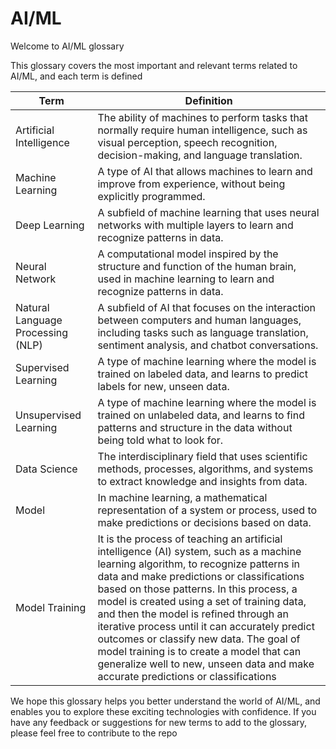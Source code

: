 # AI/ML
Welcome to AI/ML glossary 

This glossary covers the most important and relevant terms related to AI/ML, and each term is defined

| Term | Definition |
| --- | --- |
| Artificial Intelligence | The ability of machines to perform tasks that normally require human intelligence, such as visual perception, speech recognition, decision-making, and language translation. |
| Machine Learning | A type of AI that allows machines to learn and improve from experience, without being explicitly programmed. |
| Deep Learning | A subfield of machine learning that uses neural networks with multiple layers to learn and recognize patterns in data. |
| Neural Network | A computational model inspired by the structure and function of the human brain, used in machine learning to learn and recognize patterns in data. |
| Natural Language Processing (NLP) | A subfield of AI that focuses on the interaction between computers and human languages, including tasks such as language translation, sentiment analysis, and chatbot conversations. |
| Supervised Learning | A type of machine learning where the model is trained on labeled data, and learns to predict labels for new, unseen data. |
| Unsupervised Learning | A type of machine learning where the model is trained on unlabeled data, and learns to find patterns and structure in the data without being told what to look for. |
| Data Science | The interdisciplinary field that uses scientific methods, processes, algorithms, and systems to extract knowledge and insights from data. |
| Model | In machine learning, a mathematical representation of a system or process, used to make predictions or decisions based on data. |
| Model Training |  It is the process of teaching an artificial intelligence (AI) system, such as a machine learning algorithm, to recognize patterns in data and make predictions or classifications based on those patterns. In this process, a model is created using a set of training data, and then the model is refined through an iterative process until it can accurately predict outcomes or classify new data. The goal of model training is to create a model that can generalize well to new, unseen data and make accurate predictions or classifications
We hope this glossary helps you better understand the world of AI/ML, and enables you to explore these exciting technologies with confidence. If you have any feedback or suggestions for new terms to add to the glossary, please feel free to contribute to the repo
